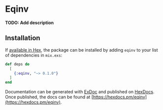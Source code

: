 # Eqinv

**TODO: Add description**

## Installation

If [available in Hex](https://hex.pm/docs/publish), the package can be installed
by adding `eqinv` to your list of dependencies in `mix.exs`:

```elixir
def deps do
  [
    {:eqinv, "~> 0.1.0"}
  ]
end
```

Documentation can be generated with [ExDoc](https://github.com/elixir-lang/ex_doc)
and published on [HexDocs](https://hexdocs.pm). Once published, the docs can
be found at [https://hexdocs.pm/eqinv](https://hexdocs.pm/eqinv).

